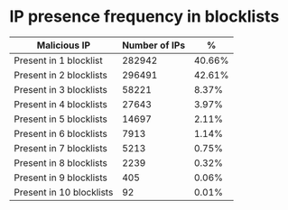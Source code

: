 # IP presence frequency in blocklists
| Malicious IP | Number of IPs | % |
|----|----|----|
| Present in 1 blocklist | 282942 | 40.66% |
| Present in 2 blocklists | 296491 | 42.61% |
| Present in 3 blocklists | 58221 | 8.37% |
| Present in 4 blocklists | 27643 | 3.97% |
| Present in 5 blocklists | 14697 | 2.11% |
| Present in 6 blocklists | 7913 | 1.14% |
| Present in 7 blocklists | 5213 | 0.75% |
| Present in 8 blocklists | 2239 | 0.32% |
| Present in 9 blocklists | 405 | 0.06% |
| Present in 10 blocklists | 92 | 0.01% |
